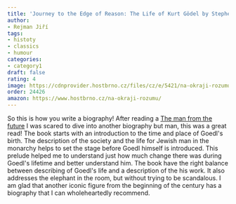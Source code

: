 ```yaml
---
title: 'Journey to the Edge of Reason: The Life of Kurt Gödel by Stephen Budiansky'
author:
- Rejman Jiří
tags:
- histoty
- classics
- humour
categories:
- category1
draft: false
rating: 4
image: https://cdnprovider.hostbrno.cz/files/cz/e/5421/na-okraji-rozumu_w350.jpeg.webp
order: 24426
amazon: https://www.hostbrno.cz/na-okraji-rozumu/
---
```


So this is how you write a biography! After reading a [The man from the future](blog_content/books/The-man-from-the-future.md)
I was scared to dive into another biography but man, this was a great read! The book starts with an introduction to the time and place of Goedl's birth. The description of the society and the life for Jewish man in the monarchy helps to set the stage before Goedl himself is introduced. This prelude helped me to understand  just how much change there was during Goedl's lifetime and better understand him. The book have the right balance between describing of Goedl's life and a description of the his work. It also addresses the elephant in the room, but without trying to be scandalous. I am glad that another iconic figure from the beginning of the century has a biography that I can wholeheartedly recommend.

